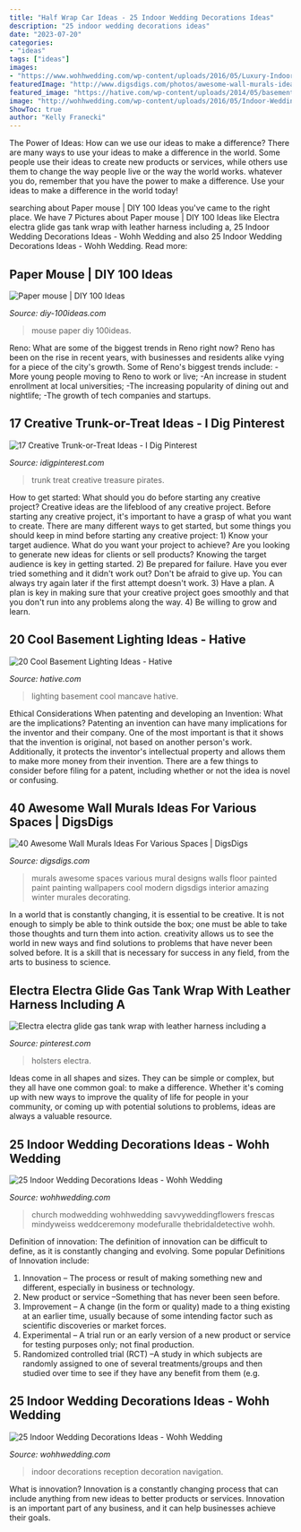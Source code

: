 ```yaml
---
title: "Half Wrap Car Ideas - 25 Indoor Wedding Decorations Ideas"
description: "25 indoor wedding decorations ideas"
date: "2023-07-20"
categories:
- "ideas"
tags: ["ideas"]
images:
- "https://www.wohhwedding.com/wp-content/uploads/2016/05/Luxury-Indoor-Wedding-Decorations.jpg"
featuredImage: "http://www.digsdigs.com/photos/awesome-wall-murals-ideas-for-various-spaces-4.jpg"
featured_image: "https://hative.com/wp-content/uploads/2014/05/basement-lighting-ideas/17-mancave-lighting.jpg"
image: "http://wohhwedding.com/wp-content/uploads/2016/05/Indoor-Wedding-Reception-Decoration-Ideas.jpg"
ShowToc: true
author: "Kelly Franecki"
---
```



The Power of Ideas: How can we use our ideas to make a difference?
There are many ways to use your ideas to make a difference in the world. Some people use their ideas to create new products or services, while others use them to change the way people live or the way the world works. whatever you do, remember that you have the power to make a difference. Use your ideas to make a difference in the world today!

	

		
searching about Paper mouse | DIY 100 Ideas you've came to the right place. We have 7 Pictures about Paper mouse | DIY 100 Ideas like Electra electra glide gas tank wrap with leather harness including a, 25 Indoor Wedding Decorations Ideas - Wohh Wedding and also 25 Indoor Wedding Decorations Ideas - Wohh Wedding. Read more:
		
    
## Paper Mouse | DIY 100 Ideas

<img loading=lazy src="http://diy-100ideas.com/wp-content/uploads/2016/06/paper-mouse-1.jpg" onerror="this.onerror=null;this.src='https://tse3.mm.bing.net/th?id=OIP.K4lfvZy341b492a2xtlVxwHaFB&amp;pid=15.1';" alt="Paper mouse | DIY 100 Ideas">

_Source: diy-100ideas.com_

>mouse paper diy 100ideas. 

	

Reno: What are some of the biggest trends in Reno right now?
Reno has been on the rise in recent years, with businesses and residents alike vying for a piece of the city's growth. Some of Reno's biggest trends include: 
 -More young people moving to Reno to work or live; 
-An increase in student enrollment at local universities; 
-The increasing popularity of dining out and nightlife; 
-The growth of tech companies and startups.

    
## 17 Creative Trunk-or-Treat Ideas - I Dig Pinterest

<img loading=lazy src="https://www.idigpinterest.com/wp-content/uploads/2013/10/pirates-treasure.jpg" onerror="this.onerror=null;this.src='https://tse1.mm.bing.net/th?id=OIP.n_8JtKIKnzpeS-CwyyLG2gHaJ6&amp;pid=15.1';" alt="17 Creative Trunk-or-Treat Ideas - I Dig Pinterest">

_Source: idigpinterest.com_

>trunk treat creative treasure pirates. 

	

How to get started: What should you do before starting any creative project?
Creative ideas are the lifeblood of any creative project. Before starting any creative project, it's important to have a grasp of what you want to create. There are many different ways to get started, but some things you should keep in mind before starting any creative project: 1) Know your target audience. What do you want your project to achieve? Are you looking to generate new ideas for clients or sell products? Knowing the target audience is key in getting started. 2) Be prepared for failure. Have you ever tried something and it didn't work out? Don't be afraid to give up. You can always try again later if the first attempt doesn't work. 3) Have a plan. A plan is key in making sure that your creative project goes smoothly and that you don't run into any problems along the way. 4) Be willing to grow and learn.

    
## 20 Cool Basement Lighting Ideas - Hative

<img loading=lazy src="https://hative.com/wp-content/uploads/2014/05/basement-lighting-ideas/17-mancave-lighting.jpg" onerror="this.onerror=null;this.src='https://tse4.mm.bing.net/th?id=OIP.Lv5P2XWwy28z3Ls7FBCDywHaJ4&amp;pid=15.1';" alt="20 Cool Basement Lighting Ideas - Hative">

_Source: hative.com_

>lighting basement cool mancave hative. 

	

Ethical Considerations When patenting and developing an Invention: What are the implications?
Patenting an invention can have many implications for the inventor and their company. One of the most important is that it shows that the invention is original, not based on another person's work. Additionally, it protects the inventor's intellectual property and allows them to make more money from their invention. There are a few things to consider before filing for a patent, including whether or not the idea is novel or confusing.

    
## 40 Awesome Wall Murals Ideas For Various Spaces | DigsDigs

<img loading=lazy src="http://www.digsdigs.com/photos/awesome-wall-murals-ideas-for-various-spaces-4.jpg" onerror="this.onerror=null;this.src='https://tse4.mm.bing.net/th?id=OIP.SukDT4EuyKaWO3o3_fMpPAHaLH&amp;pid=15.1';" alt="40 Awesome Wall Murals Ideas For Various Spaces | DigsDigs">

_Source: digsdigs.com_

>murals awesome spaces various mural designs walls floor painted paint painting wallpapers cool modern digsdigs interior amazing winter murales decorating. 

	

In a world that is constantly changing, it is essential to be creative. It is not enough to simply be able to think outside the box; one must be able to take those thoughts and turn them into action. creativity allows us to see the world in new ways and find solutions to problems that have never been solved before. It is a skill that is necessary for success in any field, from the arts to business to science.

    
## Electra Electra Glide Gas Tank Wrap With Leather Harness Including A

<img loading=lazy src="https://i.pinimg.com/736x/0d/bb/74/0dbb74a3f3e5c1c92126a707ec227227.jpg" onerror="this.onerror=null;this.src='https://tse1.mm.bing.net/th?id=OIP.KQtntkzXIIUQUydk__mbkgHaNV&amp;pid=15.1';" alt="Electra electra glide gas tank wrap with leather harness including a">

_Source: pinterest.com_

>holsters electra. 

	

Ideas come in all shapes and sizes. They can be simple or complex, but they all have one common goal: to make a difference. Whether it's coming up with new ways to improve the quality of life for people in your community, or coming up with potential solutions to problems, ideas are always a valuable resource.

    
## 25 Indoor Wedding Decorations Ideas - Wohh Wedding

<img loading=lazy src="https://www.wohhwedding.com/wp-content/uploads/2016/05/Luxury-Indoor-Wedding-Decorations.jpg" onerror="this.onerror=null;this.src='https://tse1.mm.bing.net/th?id=OIP.Sk50DXLxyPzkS96B-8GFkgHaLG&amp;pid=15.1';" alt="25 Indoor Wedding Decorations Ideas - Wohh Wedding">

_Source: wohhwedding.com_

>church modwedding wohhwedding savvyweddingflowers frescas mindyweiss weddceremony modefuralle thebridaldetective wohh. 

	

Definition of innovation:
The definition of innovation can be difficult to define, as it is constantly changing and evolving. Some popular Definitions of Innovation include:
1. Innovation – The process or result of making something new and different, especially in business or technology.
2. New product or service –Something that has never been seen before.
3. Improvement – A change (in the form or quality) made to a thing existing at an earlier time, usually because of some intending factor such as scientific discoveries or market forces.
4. Experimental – A trial run or an early version of a new product or service for testing purposes only; not final production. 
5. Randomized controlled trial (RCT) –A study in which subjects are randomly assigned to one of several treatments/groups and then studied over time to see if they have any benefit from them (e.g.

    
## 25 Indoor Wedding Decorations Ideas - Wohh Wedding

<img loading=lazy src="http://wohhwedding.com/wp-content/uploads/2016/05/Indoor-Wedding-Reception-Decoration-Ideas.jpg" onerror="this.onerror=null;this.src='https://tse1.mm.bing.net/th?id=OIP.zNKHwqp_Xsqfe07z2mvF6AHaLI&amp;pid=15.1';" alt="25 Indoor Wedding Decorations Ideas - Wohh Wedding">

_Source: wohhwedding.com_

>indoor decorations reception decoration navigation. 

	

What is innovation?
Innovation is a constantly changing process that can include anything from new ideas to better products or services. Innovation is an important part of any business, and it can help businesses achieve their goals.

